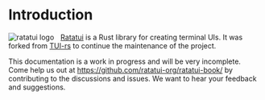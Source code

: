 # Introduction

<img align="left" style="padding-right:10px" src="https://avatars.githubusercontent.com/u/125200832?s=128&v=4" alt="ratatui logo">

[Ratatui](https://github.com/ratatui-org/ratatui) is a Rust library for creating terminal UIs. It
was forked from [TUI-rs](https://github.com/fdehau/tui-rs/) to continue the maintenance of the
project.

This documentation is a work in progress and will be very incomplete. Come help us out at
<https://github.com/ratatui-org/ratatui-book/> by contributing to the discussions and issues.
We want to hear your feedback and suggestions.
